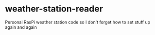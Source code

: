 # weather-station-reader
Personal RasPi weather station code so I don't forget how to set stuff up again and again
